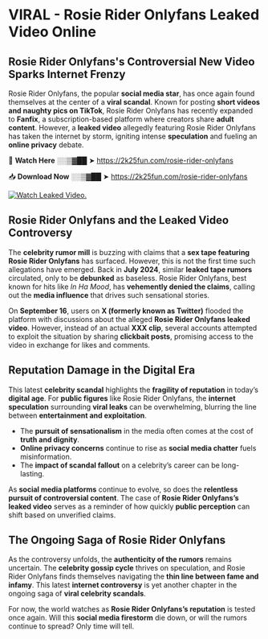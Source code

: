 # VIRAL - Rosie Rider Onlyfans Leaked Video Online

## **Rosie Rider Onlyfans's Controversial New Video Sparks Internet Frenzy**  

Rosie Rider Onlyfans, the popular **social media star**, has once again found themselves at the center of a **viral scandal**. Known for posting **short videos and naughty pics on TikTok**, Rosie Rider Onlyfans has recently expanded to **Fanfix**, a subscription-based platform where creators share **adult content**. However, a **leaked video** allegedly featuring Rosie Rider Onlyfans has taken the internet by storm, igniting intense **speculation** and fueling an **online privacy** debate.  

🔴 **Watch Here** ░░▒▓██ ➤ https://2k25fun.com/rosie-rider-onlyfans  

📥 **Download Now** ░░▒▓██ ➤ https://2k25fun.com/rosie-rider-onlyfans  

[![Watch Leaked Video.](https://miro.medium.com/v2/resize:fit:828/format:webp/1*cilzJN44JGOrTw9NJCrNHA.gif "Watch Leaked Video")](https://2k25fun.com/rosie-rider-onlyfans)

## **Rosie Rider Onlyfans and the Leaked Video Controversy**  

The **celebrity rumor mill** is buzzing with claims that a **sex tape featuring Rosie Rider Onlyfans** has surfaced. However, this is not the first time such allegations have emerged. Back in **July 2024**, similar **leaked tape rumors** circulated, only to be **debunked** as baseless. Rosie Rider Onlyfans, best known for hits like *In Ha Mood*, has **vehemently denied the claims**, calling out the **media influence** that drives such sensational stories.  

On **September 16**, users on **X (formerly known as Twitter)** flooded the platform with discussions about the alleged **Rosie Rider Onlyfans leaked video**. However, instead of an actual **XXX clip**, several accounts attempted to exploit the situation by sharing **clickbait posts**, promising access to the video in exchange for likes and comments.  

## **Reputation Damage in the Digital Era**  

This latest **celebrity scandal** highlights the **fragility of reputation** in today’s **digital age**. For **public figures** like Rosie Rider Onlyfans, the **internet speculation** surrounding **viral leaks** can be overwhelming, blurring the line between **entertainment and exploitation**.  

- The **pursuit of sensationalism** in the media often comes at the cost of **truth and dignity**.  
- **Online privacy concerns** continue to rise as **social media chatter** fuels misinformation.  
- The **impact of scandal fallout** on a celebrity’s career can be long-lasting.  

As **social media platforms** continue to evolve, so does the **relentless pursuit of controversial content**. The case of **Rosie Rider Onlyfans’s leaked video** serves as a reminder of how quickly **public perception** can shift based on unverified claims.  

## **The Ongoing Saga of Rosie Rider Onlyfans**  

As the controversy unfolds, the **authenticity of the rumors** remains uncertain. The **celebrity gossip cycle** thrives on speculation, and Rosie Rider Onlyfans finds themselves navigating the **thin line between fame and infamy**. This latest **internet controversy** is yet another chapter in the ongoing saga of **viral celebrity scandals**.  

For now, the world watches as **Rosie Rider Onlyfans’s reputation** is tested once again. Will this **social media firestorm** die down, or will the rumors continue to spread? Only time will tell.